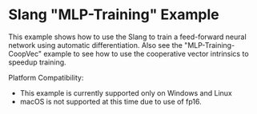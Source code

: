Slang "MLP-Training" Example
==========================

This example shows how to use the Slang to train a feed-forward neural network
using automatic differentiation. Also see the "MLP-Training-CoopVec" example
to see how to use the cooperative vector intrinsics to speedup training.

Platform Compatibility:
- This example is currently supported only on Windows and Linux
- macOS is not supported at this time due to use of fp16.
